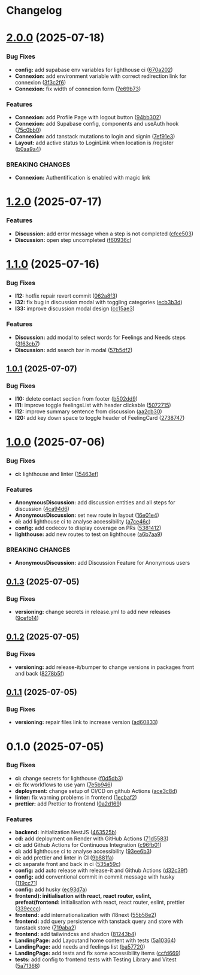 # Changelog

# [2.0.0](https://github.com/Liv44/Ahimsa/compare/v1.2.0...v2.0.0) (2025-07-18)


### Bug Fixes

* **config:** add supabase env variables for lighthouse ci ([670a202](https://github.com/Liv44/Ahimsa/commit/670a202d433925d88fb204cfde60b67aaa5f2ca1))
* **Connexion:** add environment variable with correct redirection link for connexion ([3f3c2f6](https://github.com/Liv44/Ahimsa/commit/3f3c2f64fb20ddec59586587a34d087f49c262b3))
* **Connexion:** fix width of connexion form ([7e69b73](https://github.com/Liv44/Ahimsa/commit/7e69b73f52eb723e071dbb5eed01dda8bb764e80))


### Features

* **Connexion:** add Profile Page with logout button ([94bb302](https://github.com/Liv44/Ahimsa/commit/94bb302d407b13a09dd09e71620dece3b3f0a13b))
* **Connexion:** add Supabase config, components and useAuth hook ([75c0bb0](https://github.com/Liv44/Ahimsa/commit/75c0bb095a1ba496b0e7c024733561a2329f70d6))
* **Connexion:** add tanstack mutations to login and signin ([7ef91e3](https://github.com/Liv44/Ahimsa/commit/7ef91e3e4a355f1b261d582f3f4e25eccaab70e6))
* **Layout:** add active status to LoginLink when location is /register ([b0aa9a4](https://github.com/Liv44/Ahimsa/commit/b0aa9a4f7b5a02f3fc4e8b7d097d72a225c27a14))


### BREAKING CHANGES

* **Connexion:** Authentification is enabled with magic link

# [1.2.0](https://github.com/Liv44/Ahimsa/compare/v1.1.0...v1.2.0) (2025-07-17)


### Features

* **Discussion:** add error message when a step is not completed ([cfce503](https://github.com/Liv44/Ahimsa/commit/cfce5039b17288b375e245bf45e451bbea6981b2))
* **Discussion:** open step uncompleted ([f60936c](https://github.com/Liv44/Ahimsa/commit/f60936c38f99415d1cc7a3a803e45d6d0bebe6ec))

# [1.1.0](https://github.com/Liv44/Ahimsa/compare/v1.0.1...v1.1.0) (2025-07-16)


### Bug Fixes

* **I12:** hotfix repair revert commit ([062a8f3](https://github.com/Liv44/Ahimsa/commit/062a8f34a1b3f0a2534feadcfed9c1e933715863))
* **I32:** fix bug in discussion modal with toggling categories ([ecb3b3d](https://github.com/Liv44/Ahimsa/commit/ecb3b3d96a86f9177804f51f56c4564d6655a007))
* **I33:** improve discussion modal design ([cc15ae3](https://github.com/Liv44/Ahimsa/commit/cc15ae37da17747c6a9974a3b355ea0c75c24472))


### Features

* **Discussion:** add modal to select words for Feelings and Needs steps ([3f63cb7](https://github.com/Liv44/Ahimsa/commit/3f63cb7126ccb1b00a8338da98d5593777ed0c20))
* **Discussion:** add search bar in modal ([57b5df2](https://github.com/Liv44/Ahimsa/commit/57b5df226d7f67c2f28315ad64400c4274f71ee1))

## [1.0.1](https://github.com/Liv44/Ahimsa/compare/v1.0.0...v1.0.1) (2025-07-07)


### Bug Fixes

* **I10:** delete contact section from footer ([b502dd9](https://github.com/Liv44/Ahimsa/commit/b502dd955e8ca216959cdd78700c62843398be85))
* **I11:** improve toggle feelingsList with header clickable ([5072715](https://github.com/Liv44/Ahimsa/commit/50727156cf7b8e46e977b4baf86be19b25446257))
* **I12:** improve summary sentence from discussion ([aa2cb30](https://github.com/Liv44/Ahimsa/commit/aa2cb30b4793abe4e36e70f309549ae60e2fd279))
* **I20:** add key down space to toggle header of FeelingCard ([2738747](https://github.com/Liv44/Ahimsa/commit/2738747f900dcc8285a9161d60df0bbcb466ddc5))

# [1.0.0](https://github.com/Liv44/Ahimsa/compare/v0.1.3...v1.0.0) (2025-07-06)


### Bug Fixes

* **ci:** lighthouse and linter ([15463ef](https://github.com/Liv44/Ahimsa/commit/15463ef16fa17dfc10188ac5dfa28b4bff367e80))


### Features

* **AnonymousDiscussion:** add discussion entities and all steps for discussion ([4ca94d6](https://github.com/Liv44/Ahimsa/commit/4ca94d63a72ea588257647e93a96cbc4c9292be3))
* **AnonymousDiscussion:** set new route in layout ([16e01e4](https://github.com/Liv44/Ahimsa/commit/16e01e4a8261b316d379d9a732a1408eef7c72fd))
* **ci:** add lighthouse ci to analyse accessibility ([a7ce46c](https://github.com/Liv44/Ahimsa/commit/a7ce46c0275166b5e5c14d57e17b507252605238))
* **config:** add codecov to display coverage on PRs ([5381412](https://github.com/Liv44/Ahimsa/commit/5381412d5b8ddd24d4e1963a3c17cf2152adb26b))
* **lighthouse:** add new routes to test on lighthouse ([a6b7aa9](https://github.com/Liv44/Ahimsa/commit/a6b7aa959c0907164074f037131e9e3c0189a351))


### BREAKING CHANGES

* **AnonymousDiscussion:** add Discussion Feature for Anonymous users

## [0.1.3](https://github.com/Liv44/Ahimsa/compare/v0.1.2...v0.1.3) (2025-07-05)


### Bug Fixes

* **versioning:** change secrets in release.yml to add new releases ([9cefb14](https://github.com/Liv44/Ahimsa/commit/9cefb140cb5d4bd7256bbfaf9784401c8d3cb883))

## [0.1.2](https://github.com/Liv44/Ahimsa/compare/v0.1.1...v0.1.2) (2025-07-05)


### Bug Fixes

* **versioning:** add release-it/bumper to change versions in packages front and back ([8278b5f](https://github.com/Liv44/Ahimsa/commit/8278b5f829545a5a9fa2f2a58ef9ba885a9a642f))

## [0.1.1](https://github.com/Liv44/Ahimsa/compare/v0.1.0...v0.1.1) (2025-07-05)


### Bug Fixes

* **versioning:** repair files link to increase version ([ad60833](https://github.com/Liv44/Ahimsa/commit/ad608335ea9623e2dee87c25c2be78c657a9ece4))

# 0.1.0 (2025-07-05)


### Bug Fixes

* **ci:** change secrets for lighthouse ([f0d5db3](https://github.com/Liv44/Ahimsa/commit/f0d5db3ee4715d76fc379d1b9f191fe8da637ecf))
* **ci:** fix workflows to use yarn ([7e5b946](https://github.com/Liv44/Ahimsa/commit/7e5b9465a193e4c73a27d2891e53f7fd0927430f))
* **deployment:** change setup of CI/CD on github Actions ([ace3c8d](https://github.com/Liv44/Ahimsa/commit/ace3c8d701c18de989b359eb53bb388c88e32d47))
* **linter:** fix warning problems in frontend ([1ecbaf2](https://github.com/Liv44/Ahimsa/commit/1ecbaf2b909cfe9d8ca77684e317f3b96ae26b11))
* **prettier:** add Prettier to frontend ([0a2d169](https://github.com/Liv44/Ahimsa/commit/0a2d169b84c11aeb0a4f186956c187f619aa88d5))


### Features

* **backend:** initialization NestJS ([463525b](https://github.com/Liv44/Ahimsa/commit/463525bd7dc3ed0dcac7d3a7fb3def21f91a63e9))
* **cd:** add deployment on Render with GitHub Actions ([71d5583](https://github.com/Liv44/Ahimsa/commit/71d558333607ff648323c9518ceaa027109be963))
* **ci:** add Github Actions for Continuous Integration ([c96fb01](https://github.com/Liv44/Ahimsa/commit/c96fb016cdbec5c3f6df91b363492d8a76d5286d))
* **ci:** add lighthouse ci to analyse accessibility ([93ee6b3](https://github.com/Liv44/Ahimsa/commit/93ee6b3fb6ce1d52ff492106227539b2523e777c))
* **ci:** add prettier and linter in CI ([9b881fa](https://github.com/Liv44/Ahimsa/commit/9b881fa64d997bc48f3eba2d2b11ba66308818b3))
* **ci:** separate front and back in ci ([535a59c](https://github.com/Liv44/Ahimsa/commit/535a59c995ab13b2ed52c1c60908dc2bfcc7fe3b))
* **config:** add auto release with release-it and Github Actions ([d32c39f](https://github.com/Liv44/Ahimsa/commit/d32c39f8dc284ed6d699efa32d0e756471e72d7b))
* **config:** add conventional commit in commit message with husky ([119cc71](https://github.com/Liv44/Ahimsa/commit/119cc71d3c1fb8f9c949b9944cbd12dc74345a9c))
* **config:** add husky ([ec93d7a](https://github.com/Liv44/Ahimsa/commit/ec93d7aac8666261bd1bb5e66d5d3d8ef94f0d95))
* **frontend): initialisation with react, react router, eslint, prefeat(frontend:** initialisation with react, react router, eslint, prettier ([339eccc](https://github.com/Liv44/Ahimsa/commit/339eccc654ab5d39b883f869b3d27f59ba2078a1))
* **frontend:** add internationalization with i18next ([55b58e2](https://github.com/Liv44/Ahimsa/commit/55b58e2bea8d89b825c718a4f24e95c3d47f85f1))
* **frontend:** add query persistence with tanstack query and store with tanstack store ([719aba2](https://github.com/Liv44/Ahimsa/commit/719aba2680ffe786d50e2003e8cc33466f17a2d3))
* **frontend:** add tailwindcss and shadcn ([81243b4](https://github.com/Liv44/Ahimsa/commit/81243b47718f2cd0b8450b0786c1ff75fca18cda))
* **LandingPage:** add Layoutand home content with tests ([5a10364](https://github.com/Liv44/Ahimsa/commit/5a1036419e7235b2ebc587110fc8ed2101dabe7d))
* **LandingPage:** add needs and feelings list ([ba57720](https://github.com/Liv44/Ahimsa/commit/ba57720ec5c8d2f20cab88e51040599d2c1610f7))
* **LandingPage:** add tests and fix some accessibility items ([ccfd669](https://github.com/Liv44/Ahimsa/commit/ccfd669cb50508adaef4fefd15f0131371219352))
* **tests:** add config to frontend tests with Testing Library and Vitest ([5a71368](https://github.com/Liv44/Ahimsa/commit/5a713680a242856f2330d082db7ba943a63c7fbf))
